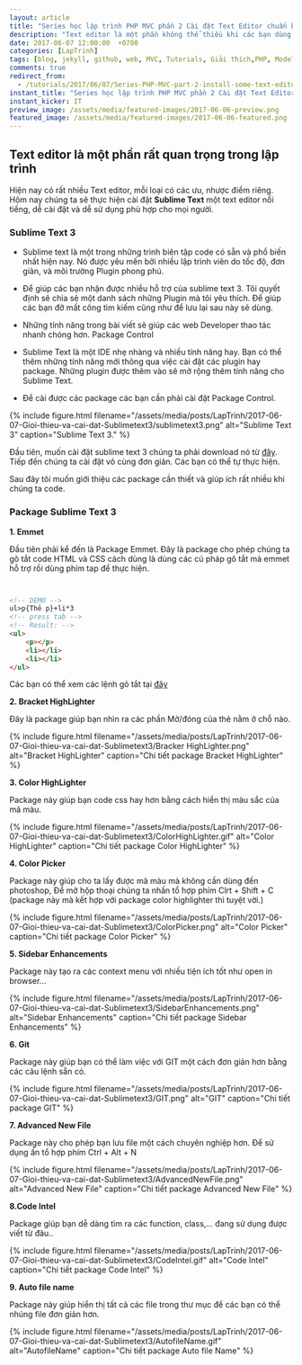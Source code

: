 ```yaml
---
layout: article
title: "Series học lập trình PHP MVC phần 2 Cài đặt Text Editor chuẩn bị cho dự án của bạn."
description: "Text editor là một phần không thể thiếu khi các bạn dùng hầu hết thời gian để có thể code nhanh và đúng hơn. Bài hôm nay sẽ hướng dẫn các bạn cài đặt Sublime Text và các package cần thiết khi lập trình."
date: 2017-06-07 12:00:00  +0700
categories: [LapTrinh]
tags: [blog, jekyll, github, web, MVC, Tutorials, Giải thích,PHP, Model, Controller, View]
comments: true
redirect_from:
  - /tutorials/2017/06/07/Series-PHP-MVC-part-2-install-some-text-editor-prepare-your-project/
instant_title: "Series học lập trình PHP MVC phần 2 Cài đặt Text Editor chuẩn bị cho dự án của bạn."
instant_kicker: IT
preview_image: /assets/media/featured-images/2017-06-06-preview.png
featured_image: /assets/media/featured-images/2017-06-06-featured.png
---
```


## Text editor là một phần rất quan trọng trong lập trình ##

Hiện nay có rất nhiều Text editor, mỗi loại có các ưu, nhược điểm riêng. Hôm nay chúng ta sẽ thực hiện cài đặt **Sublime Text** một text editor nổi tiếng, dễ cài đặt và dễ sử dụng phù hợp cho mọi người.

### Sublime Text 3 ###
* Sublime text là một trong những trình biên tập code có sẵn và phổ biến nhất hiện nay. Nó được yêu mến bởi nhiều lập trình viên do tốc độ, đơn giản, và môi trường Plugin phong phú.

* Để giúp các bạn nhận được nhiều hỗ trợ của sublime text 3. Tôi quyết định sẽ chia sẻ một danh sách những Plugin mà tôi yêu thích. Để giúp các bạn đỡ mất công tìm kiếm cũng như để lưu lại sau này sẽ dùng.

* Những tính năng trong bài viết sẽ giúp các web Developer thao tác nhanh chóng hơn. Package Control

* Sublime Text là một IDE nhẹ nhàng và nhiều tính năng hay. Bạn có thể thêm những tính năng mới thông qua việc cài đặt các plugin  hay package. Những plugin được thêm vào sẽ mở rộng thêm tính năng cho Sublime Text.

* Để cài được các package các bạn cần phải cài đặt Package Control.

{% include figure.html
   filename="/assets/media/posts/LapTrinh/2017-06-07-Gioi-thieu-va-cai-dat-Sublimetext3/sublimetext3.png"
   alt="Sublime Text 3"
   caption="Sublime Text 3." %}

Đầu tiên, muốn cài đặt sublime text 3 chúng ta phải download nó từ [đây][linkdown].
Tiếp đến chúng ta cài đặt vô cùng đơn giản. Các bạn có thể tự thực hiện.

Sau đây tôi muốn giới thiệu các package cần thiết và giúp ích rất nhiều khi chúng ta code.

### Package Sublime Text 3 ###

**1. Emmet**

Đầu tiên phải kể đến là Package Emmet. Đây là package cho phép chúng ta gõ tắt code HTML và CSS cách dùng là dùng các cú pháp gõ tắt mà emmet hỗ trợ rồi dùng phím tap để thực hiện.

```html


<!-- DEMO -->
ul>p{Thẻ p}+li*3
<!-- press tab -->
<!-- Result: -->
<ul>
    <p></p>
    <li></li>
    <li></li>
</ul>

```

Các bạn có thể xem các lệnh gõ tắt tại [đây][detailEmmet]


**2. Bracket HighLighter**

Đây là package giúp bạn nhìn ra các phần Mở/đóng của thẻ nằm ở chỗ nào.


{% include figure.html
   filename="/assets/media/posts/LapTrinh/2017-06-07-Gioi-thieu-va-cai-dat-Sublimetext3/Bracker HighLighter.png"
   alt="Bracket HighLighter"
   caption="Chi tiết package Bracket HighLighter" %}

**3. Color HighLighter**

Package này giúp bạn code css hay hơn bằng cách hiển thị màu sắc của mã màu.

{% include figure.html
   filename="/assets/media/posts/LapTrinh/2017-06-07-Gioi-thieu-va-cai-dat-Sublimetext3/ColorHighLighter.gif"
   alt="Color HighLighter"
   caption="Chi tiết package Color HighLighter" %}

**4. Color Picker**

Package này giúp cho ta lấy được mã màu mà không cần dùng đến photoshop, Để mở hộp thoại chúng ta nhấn tổ hợp phím Clrt + Shift + C (package này mà kết hợp với package color highlighter thì tuyệt vời.)

   {% include figure.html
      filename="/assets/media/posts/LapTrinh/2017-06-07-Gioi-thieu-va-cai-dat-Sublimetext3/ColorPicker.png"
      alt="Color Picker"
      caption="Chi tiết package Color Picker" %}

**5. Sidebar Enhancements**

Package này tạo ra các context menu với nhiều tiện ích tốt như open in browser...

{% include figure.html
         filename="/assets/media/posts/LapTrinh/2017-06-07-Gioi-thieu-va-cai-dat-Sublimetext3/SidebarEnhancements.png"
         alt="Sidebar Enhancements"
         caption="Chi tiết package Sidebar Enhancements" %}

**6. Git**

Package này giúp bạn có thể làm việc với GIT một cách đơn giản hơn bằng các câu lệnh sẵn có.


{% include figure.html
    filename="/assets/media/posts/LapTrinh/2017-06-07-Gioi-thieu-va-cai-dat-Sublimetext3/GIT.png"
    alt="GIT"
    caption="Chi tiết package GIT" %}

**7. Advanced New File**

Package này cho phép bạn lưu file một cách chuyên nghiệp hơn. Để sử dụng ấn tổ hợp phím Ctrl + Alt + N

{% include figure.html
  filename="/assets/media/posts/LapTrinh/2017-06-07-Gioi-thieu-va-cai-dat-Sublimetext3/AdvancedNewFile.png"
  alt="Advanced New File"
  caption="Chi tiết package Advanced New File" %}

**8.Code Intel**

Package giúp bạn dễ dàng tìm ra các function, class,... đang sử dụng được viết từ đâu..


{% include figure.html
filename="/assets/media/posts/LapTrinh/2017-06-07-Gioi-thieu-va-cai-dat-Sublimetext3/CodeIntel.gif"
alt="Code Intel"
caption="Chi tiết package Code Intel" %}

**9. Auto file name**

Package này giúp hiển thị tất cả các file trong thư mục để các bạn có thể nhúng file đơn giản hơn.



{% include figure.html
  filename="/assets/media/posts/LapTrinh/2017-06-07-Gioi-thieu-va-cai-dat-Sublimetext3/AutofileName.gif"
  alt="AutofileName"
  caption="Chi tiết package Auto file Name" %}

[linkdown]: https://www.sublimetext.com/3

[detailEmmet]: https://docs.emmet.io/cheat-sheet/
